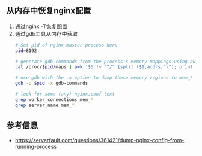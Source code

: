 ## 从内存中恢复nginx配置
1. 通过nginx -T恢复配置
2. 通过gdb工具从内存中获取
   ```bash
   # Set pid of nginx master process here
   pid=8192
   
   # generate gdb commands from the process's memory mappings using awk
   cat /proc/$pid/maps | awk '$6 !~ "^/" {split ($1,addrs,"-"); print "dump memory mem_" addrs[1] " 0x"    addrs[1] " 0x" addrs[2] ;}END{print "quit"}' > gdb-commands
   
   # use gdb with the -x option to dump these memory regions to mem_* files
   gdb -p $pid -x gdb-commands
   
   # look for some (any) nginx.conf text
   grep worker_connections mem_*
   grep server_name mem_*
   ```

## 参考信息
- https://serverfault.com/questions/361421/dump-nginx-config-from-running-process